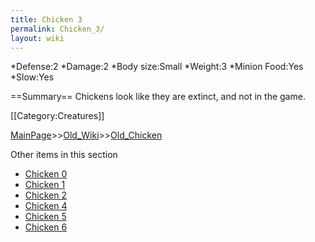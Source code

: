 ```yaml
---
title: Chicken 3
permalink: Chicken_3/
layout: wiki
---
```

*Defense:2
*Damage:2
*Body size:Small
*Weight:3
*Minion Food:Yes
*Slow:Yes

==Summary==
Chickens look like they are extinct, and not in the game.

[[Category:Creatures]]

[MainPage](/keeperrl_wiki/ "wikilink")>>[Old_Wiki](/keeperrl_wiki/Old_Wiki "wikilink")>>[Old_Chicken](/keeperrl_wiki/Old_Chicken "wikilink")

Other items in this section
-    [Chicken 0](/keeperrl_wiki/Chicken_0 "wikilink")
-    [Chicken 1](/keeperrl_wiki/Chicken_1 "wikilink")
-    [Chicken 2](/keeperrl_wiki/Chicken_2 "wikilink")
-    [Chicken 4](/keeperrl_wiki/Chicken_4 "wikilink")
-    [Chicken 5](/keeperrl_wiki/Chicken_5 "wikilink")
-    [Chicken 6](/keeperrl_wiki/Chicken_6 "wikilink")
